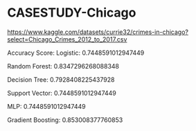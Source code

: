 # CASESTUDY-Chicago
https://www.kaggle.com/datasets/currie32/crimes-in-chicago?select=Chicago_Crimes_2012_to_2017.csv

Accuracy Score: Logistic: 0.7448591012947449

Random Forest: 0.8347296268088348

Decision Tree: 0.7928408225437928

Support Vector: 0.7448591012947449

MLP: 0.7448591012947449

Gradient Boosting: 0.853008377760853
